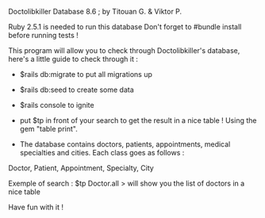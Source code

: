 Doctolibkiller Database 8.6 ; by Titouan G. & Viktor P.

Ruby 2.5.1 is needed to run this database
Don't forget to #bundle install before running tests !

This program will allow you to check through Doctolibkiller's database, here's a little guide to check through it :

- $rails db:migrate to put all migrations up

- $rails db:seed to create some data

- $rails console to ignite

- put $tp in front of your search to get the result in a nice table ! Using the gem "table print".

- The database contains doctors, patients, appointments, medical specialties and cities. Each class goes as follows :

Doctor, Patient, Appointment, Specialty, City

Exemple of search : $tp Doctor.all   > will show you the list of doctors in a nice table

Have fun with it !